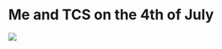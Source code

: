 <!--
id: 54687739904
link: http://tumblr.atmos.org/post/54687739904/me-and-tcs-on-the-4th-of-july
slug: me-and-tcs-on-the-4th-of-july
date: Fri Jul 05 2013 11:32:54 GMT-0700 (PDT)
publish: 2013-07-05
tags: 
title: Me and TCS on the 4th of July
-->


Me and TCS on the 4th of July
=============================

![](http://25.media.tumblr.com/20fdb6a7e8e007a3e91a629333bcd49c/tumblr_mph7iwQEn01qz4sngo1_1280.gif)

